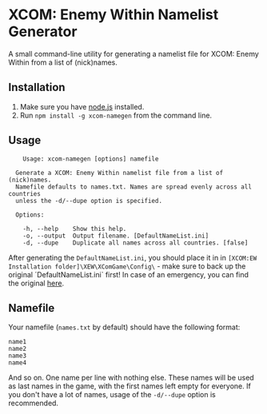 # XCOM: Enemy Within Namelist Generator

A small command-line utility for generating a namelist file for XCOM: Enemy Within from a list of (nick)names.

## Installation

1. Make sure you have [node.js](http://nodejs.org) installed.
2. Run `npm install -g xcom-namegen` from the command line.

## Usage

```
    Usage: xcom-namegen [options] namefile

  Generate a XCOM: Enemy Within namelist file from a list of (nick)names.
  Namefile defaults to names.txt. Names are spread evenly across all countries
  unless the -d/--dupe option is specified.

  Options:

    -h, --help    Show this help.
    -o, --output  Output filename. [DefaultNameList.ini]
    -d, --dupe    Duplicate all names across all countries. [false]
```

After generating the `DefaultNameList.ini`, you should place it in in `[XCOM:EW Installation folder]\XEW\XComGame\Config\` - make sure to back up the original ´DefaultNameList.ini` first! In case of an emergency, you can find the original [here](https://gist.github.com/Daiz-/8ca3c8848eaab8d0c695).

## Namefile

Your namefile (`names.txt` by default) should have the following format:

```
name1
name2
name3
name4
```

And so on. One name per line with nothing else. These names will be used as last names in the game, with the first names left empty for everyone. If you don't have a lot of names, usage of the `-d/--dupe` option is recommended.